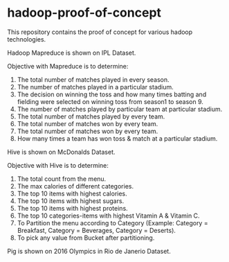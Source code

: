 # hadoop-proof-of-concept
This repository contains the proof of concept for various hadoop technologies.

Hadoop Mapreduce is shown on IPL Dataset.

Objective with Mapreduce is to determine:
1.	The total number of matches played in every season.
2.	The number of matches played in a particular stadium.
3.	The decision on winning the toss and how many times batting and fielding were selected on winning toss from season1 to season 9.
4.	The number of matches played by particular team at particular stadium.
5.	The total number of matches played by every team.
6.	The total number of matches won by every team.
7.	The total number of matches won by every team.
8.	How many times a team has won toss & match at a particular stadium.

Hive is shown on McDonalds Dataset.

Objective with Hive is to determine:
1.	The total count from the menu.
2.	The max calories of different categories.
3.	The top 10 items with highest calories.
4.	The top 10 items with highest sugars.
5.	The top 10 items with highest proteins.
6.	The top 10 categories-items with highest Vitamin A & Vitamin C.
7.	To Partition the menu according to Category (Example: Category = Breakfast, Category = Beverages, Category = Deserts).
8.	To pick any value from Bucket after partitioning.

Pig is shown on 2016 Olympics in Rio de Janerio Dataset.
